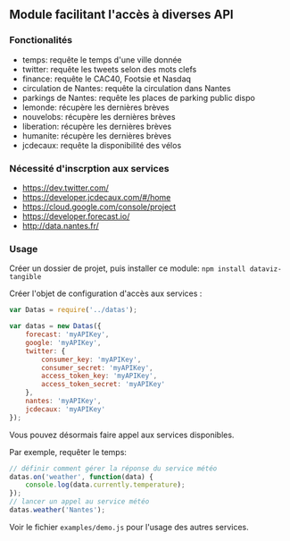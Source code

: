 ## Module facilitant l'accès à diverses API

### Fonctionalités

- temps: requête le temps d'une ville donnée
- twitter: requête les tweets selon des mots clefs
- finance: requête le CAC40, Footsie et Nasdaq
- circulation de Nantes: requête la circulation dans Nantes
- parkings de Nantes: requête les places de parking public dispo
- lemonde: récupère les dernières brèves
- nouvelobs: récupère les dernières brèves
- liberation: récupère les dernières brèves
- humanite: récupère les dernières brèves
- jcdecaux: requête la disponibilité des vélos

### Nécessité d'inscrption aux services

- https://dev.twitter.com/
- https://developer.jcdecaux.com/#/home
- https://cloud.google.com/console/project
- https://developer.forecast.io/
- http://data.nantes.fr/

### Usage

Créer un dossier de projet, puis installer ce module: `npm install dataviz-tangible`

Créer l'objet de configuration d'accès aux services :

```javascript
var Datas = require('../datas');

var datas = new Datas({
	forecast: 'myAPIKey',
	google: 'myAPIKey',
	twitter: {
		consumer_key: 'myAPIKey',
		consumer_secret: 'myAPIKey',
		access_token_key: 'myAPIKey',
		access_token_secret: 'myAPIKey'
	},
	nantes: 'myAPIKey',
	jcdecaux: 'myAPIKey'
});
```

Vous pouvez désormais faire appel aux services disponibles.


Par exemple, requêter le temps:

```javascript
// définir comment gérer la réponse du service météo
datas.on('weather', function(data) {
	console.log(data.currently.temperature);
});
// lancer un appel au service météo
datas.weather('Nantes');
```

Voir le fichier `examples/demo.js` pour l'usage des autres services.
